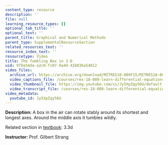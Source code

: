 ```yaml
---
content_type: resource
description: ''
file: null
learning_resource_types: []
optional_tab_title: ''
optional_text: ''
parent_title: Graphical and Numerical Methods
parent_type: SupplementalResourceSection
related_resources_text: ''
resource_index_text: ''
resourcetype: Video
title: The Tumbling Box in 3-D
uid: 9f8a54da-a2c0-fc07-9a4d-42b036a54012
video_files:
  archive_url: https://archive.org/download/MITRES18-009F15/MITRES18-009F15_3_3d_TumblingBox_300k.mp4
  video_captions_file: /courses/res-18-009-learn-differential-equations-up-close-with-gilbert-strang-and-cleve-moler-fall-2015/3e7eb0c835315701b381cff2136046a2_Jy5XpZqy56U.vtt
  video_thumbnail_file: https://img.youtube.com/vi/Jy5XpZqy56U/default.jpg
  video_transcript_file: /courses/res-18-009-learn-differential-equations-up-close-with-gilbert-strang-and-cleve-moler-fall-2015/ec960354166892b86a594f04e2b07faf_Jy5XpZqy56U.pdf
video_metadata:
  youtube_id: Jy5XpZqy56U
---
```


**Description:** A box in the air can rotate stably around its shortest and longest axes. Around the middle axis it tumbles wildly.

Related section in [textbook](http://www-math.mit.edu/~gs/dela/): 3.3d

**Instructor:** Prof. Gilbert Strang